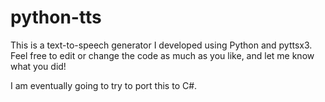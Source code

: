 # python-tts
This is a text-to-speech generator I developed using Python and pyttsx3.
Feel free to edit or change the code as much as you like, and let me know what you did!

I am eventually going to try to port this to C#.

